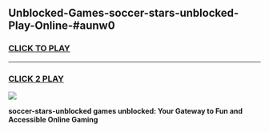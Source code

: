 
## Unblocked-Games-soccer-stars-unblocked-Play-Online-#aunw0
<h3>
<a href="https://premium.freeplayer.one?title=soccer-stars-unblocked&ref=27F">CLICK TO PLAY</a></h3>
<hr>

<h3>
<a href="https://premium.freeplayer.one?title=soccer-stars-unblocked&ref=27F">CLICK 2 PLAY</a>
  
</h3>

<a href="https://premium.freeplayer.one?title=soccer-stars-unblocked&ref=27F"><img src="https://clearcache.store/games.png"></a>


**soccer-stars-unblocked games unblocked: Your Gateway to Fun and Accessible Online Gaming**
